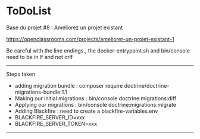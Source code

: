 ToDoList
========

Base du projet #8 : Améliorez un projet existant

https://openclassrooms.com/projects/ameliorer-un-projet-existant-1


Be careful with the line endings., the docker-entrypoint.sh and bin/console need to be in lf and not crlf

---------------------
Steps taken
 - adding migration bundle : composer require doctrine/doctrine-migrations-bundle:1.1
 - Making our initial migrations : bin/console doctrine:migrations:diff
 - Applying our migrations : bin/console doctrine:migrations:migrate
 - Adding Blackfire : need to create a blackfire-variables.env
 - BLACKFIRE_SERVER_ID=xxx
 - BLACKFIRE_SERVER_TOKEN=xxx 
---------------------